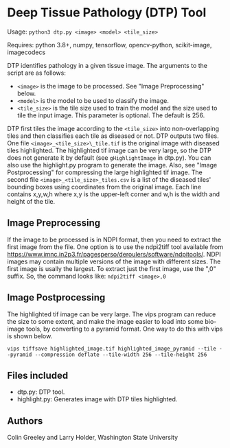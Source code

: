 # Deep Tissue Pathology (DTP) Tool

Usage: `python3 dtp.py <image> <model> <tile_size>`

Requires: python 3.8+, numpy, tensorflow, opencv-python, scikit-image, imagecodecs

DTP identifies pathology in a given tissue image. The arguments to the script
are as follows:
* `<image>` is the image to be processed. See "Image Preprocessing" below.
* `<model>` is the model to be used to classify the image.
* `<tile_size>` is the tile size used to train the model and the size used
  to tile the input image. This parameter is optional. The default is 256.

DTP first tiles the image according to the `<tile_size>` into non-overlapping
tiles and then classifies each tile as diseased or not. DTP outputs two files.
One file `<image>_<tile_size>\_tile.tif` is the original image with diseased tiles
highlighted. The highlighted tif image can be very large, so the DTP does not
generate it by default (see `gHighlightImage` in dtp.py). You can also use the
highlight.py program to generate the image. Also, see "Image Postprocessing"
for compressing the large highlighted tif image. The second file
`<image>_<tile_size>_tiles.csv` is a list of the diseased tiles' bounding boxes
using coordinates from the original image. Each line contains x,y,w,h where x,y
is the upper-left corner and w,h is the width and height of the tile.

## Image Preprocessing

If the image to be processed is in NDPI format, then you need to extract the
first image from the file. One option is to use the ndpi2tiff tool available
from https://www.imnc.in2p3.fr/pagesperso/deroulers/software/ndpitools/. NDPI
images may contain multiple versions of the image with different sizes. The
first image is usally the largest. To extract just the first image, use the
",0" suffix. So, the command looks like: `ndpi2tiff <image>,0`

## Image Postprocessing

The highlighted tif image can be very large. The vips program can reduce the
size to some extent, and make the image easier to load into some bio-image
tools, by converting to a pyramid format. One way to do this with vips is shown
below.

    vips tiffsave highlighted_image.tif highlighted_image_pyramid --tile --pyramid --compression deflate --tile-width 256 --tile-height 256

## Files included

* dtp.py: DTP tool.
* highlight.py: Generates image with DTP tiles highlighted.

## Authors

Colin Greeley and Larry Holder, Washington State University

